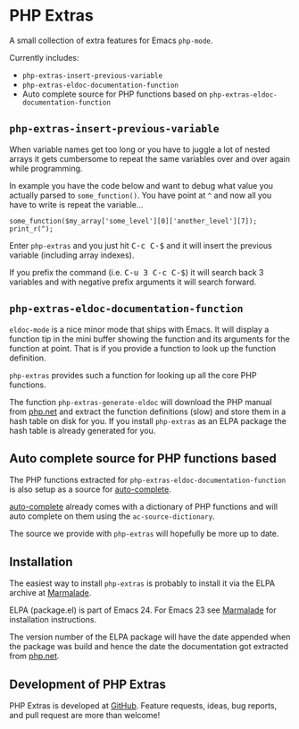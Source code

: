 # PHP Extras

A small collection of extra features for Emacs `php-mode`.

Currently includes:

  * `php-extras-insert-previous-variable`
  * `php-extras-eldoc-documentation-function`
  * Auto complete source for PHP functions based on
    `php-extras-eldoc-documentation-function`


## `php-extras-insert-previous-variable`

When variable names get too long or you have to juggle a lot of nested
arrays it gets cumbersome to repeat the same variables over and over
again while programming.

In example you have the code below and want to debug what value you
actually parsed to `some_function()`. You have point at `^` and now
all you have to write is repeat the variable...

    some_function($my_array['some_level'][0]['another_level'][7]);
    print_r(^);

Enter `php-extras` and you just hit <kbd>C-c C-$</kbd> and it will
insert the previous variable (including array indexes).

If you prefix the command (i.e. <kbd>C-u 3 C-c C-$</kbd>) it will
search back 3 variables and with negative prefix arguments it will
search forward.


## `php-extras-eldoc-documentation-function`

`eldoc-mode` is a nice minor mode that ships with Emacs. It will
display a function tip in the mini buffer showing the function and its
arguments for the function at point. That is if you provide a function
to look up the function definition.

`php-extras` provides such a function for looking up all the core PHP
functions.

The function `php-extras-generate-eldoc` will download the PHP manual
from [php.net](http://php.net) and extract the function definitions
(slow) and store them in a hash table on disk for you. If you
install `php-extras` as an ELPA package the hash table is already
generated for you.


## Auto complete source for PHP functions based

The PHP functions extracted for
`php-extras-eldoc-documentation-function` is also setup as a source for
[auto-complete](http://cx4a.org/software/auto-complete).

[auto-complete](http://cx4a.org/software/auto-complete) already comes
with a dictionary of PHP functions and will auto complete on them
using the `ac-source-dictionary`.

The source we provide with `php-extras` will hopefully be more up to
date.


## Installation

The easiest way to install `php-extras` is probably to install it via
the ELPA archive at
[Marmalade](http://marmalade-repo.org/packages/php-extras).

ELPA (package.el) is part of Emacs 24. For Emacs 23 see
[Marmalade](http://marmalade-repo.org) for installation instructions.

The version number of the ELPA package will have the date appended
when the package was build and hence the date the documentation got
extracted from [php.net](http://php.net).

## Development of PHP Extras

PHP Extras is developed at
[GitHub](https://github.com/arnested/php-extras).  Feature requests,
ideas, bug reports, and pull request are more than welcome!
